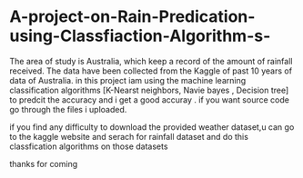 # A-project-on-Rain-Predication-using-Classfiaction-Algorithm-s-
The area of study is Australia, which keep a record of the amount of rainfall received. The data have been collected from the Kaggle of past 10 years of data of Australia.
 in this project iam using the machine learning classification algorithms [K-Nearst neighbors, Navie bayes , Decision  tree] to predcit the accuracy and i get a good accuray .
  if you want source code go through the files i uploaded.
   





if you find any difficulty to download the provided weather dataset,u can go to the kaggle website and serach for rainfall dataset and do this classfication algorithms on those datasets 


thanks for coming
